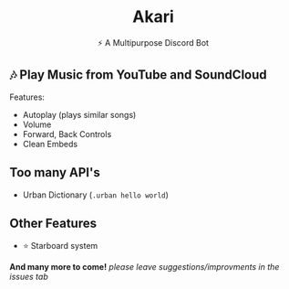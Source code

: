 <div align="center">
  <h1>Akari</h1>
  <p>⚡ A Multipurpose Discord Bot</p>
</div>

## 🎶 Play Music from YouTube and SoundCloud
Features:
- Autoplay (plays similar songs)
- Volume
- Forward, Back Controls
- Clean Embeds

## Too many API's
- Urban Dictionary (`.urban hello world`)

## Other Features
- ⭐ Starboard system

**And many more to come!**
*please leave suggestions/improvments in the issues tab*
